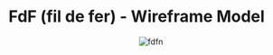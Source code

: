 # FdF (fil de fer) - Wireframe Model
<div align="center">

  ![fdfn](https://user-images.githubusercontent.com/3737837/190711214-4b5decdb-3aae-4a27-aedf-371ccbe108c9.png)
  
</div>

